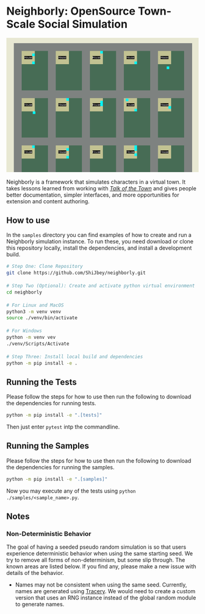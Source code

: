 # Neighborly: OpenSource Town-Scale Social Simulation

![Neighborly Screenshot in pygame](./docs/resources/pygame_sample_screenshot.png)

Neighborly is a framework that simulates characters in a virtual town. It takes lessons learned from working with
[_Talk of the Town_](https://github.com/james-owen-ryan/talktown)
and gives people better documentation, simpler interfaces, and more opportunities for extension and content authoring.

## How to use

In the `samples` directory you can find examples of how to create and run a Neighborly simulation instance. To run
these, you need download or clone this repository locally, install the dependencies, and install a development build.

```bash
# Step One: Clone Repository
git clone https://github.com/ShiJbey/neighborly.git

# Step Two (Optional): Create and activate python virtual environment
cd neighborly

# For Linux and MacOS
python3 -m venv venv
source ./venv/bin/activate

# For Windows
python -m venv vev
./venv/Scripts/Activate

# Step Three: Install local build and dependencies
python -m pip install -e .
```

## Running the Tests

Please follow the steps for how to use then run the following to download the dependencies for running tests.

```bash
python -m pip install -e ".[tests]"
```

Then just enter `pytest` intp the commandline.

## Running the Samples

Please follow the steps for how to use then run the following to download the dependencies for running the samples.

```bash
python -m pip install -e ".[samples]"
```

Now you may execute any of the tests using `python ./samples/<sample_name>.py`.

## Notes

### Non-Deterministic Behavior

The goal of having a seeded pseudo random simulation is so that users experience deterministic behavior when using the
same starting seed. We try to remove all forms of non-determinism, but some slip through. The known areas are listed
below. If you find any, please make a new issue with details of the behavior.

- Names may not be consistent when using the same seed. Currently, names are generated
  using [Tracery](https://github.com/aparrish/pytracery). We would need to create a custom version that uses an RNG
  instance instead of the global random module to generate names.
